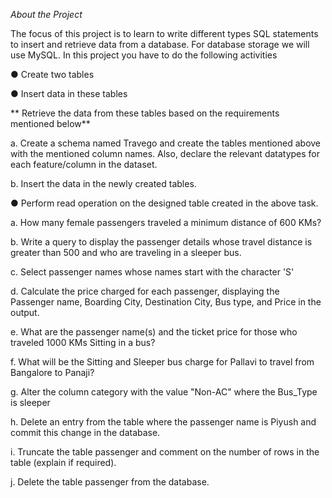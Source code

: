 *About the Project*

The focus of this project is to learn to write different types SQL statements to insert and retrieve data from a database. 
For database storage we will use MySQL.
In this project you have to do the following activities

● Create two tables

● Insert data in these tables

**
Retrieve the data from these tables based on the requirements mentioned below**

a. Create a schema named Travego and create the tables mentioned above with the mentioned column names. Also, declare the relevant datatypes for each feature/column in the dataset.

b. Insert the data in the newly created tables.

● Perform read operation on the designed table created in the above task.

a. How many female passengers traveled a minimum distance of 600 KMs?

b. Write a query to display the passenger details whose travel distance is greater than 500 and who are traveling in a sleeper bus.

c. Select passenger names whose names start with the character 'S'

d. Calculate the price charged for each passenger, displaying the Passenger name, Boarding City, Destination City, Bus type, and Price in the output.

e. What are the passenger name(s) and the ticket price for those who traveled 1000 KMs Sitting in a bus?

f. What will be the Sitting and Sleeper bus charge for Pallavi to travel from Bangalore to Panaji?

g. Alter the column category with the value "Non-AC" where the Bus_Type is sleeper

h. Delete an entry from the table where the passenger name is Piyush and commit this change in the database.

i. Truncate the table passenger and comment on the number of rows in the table (explain if required).

j. Delete the table passenger from the database.
